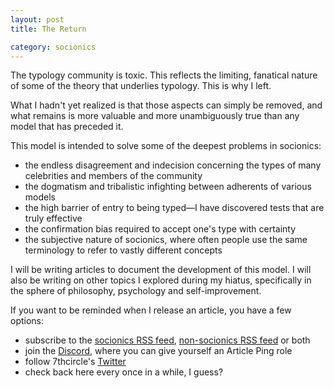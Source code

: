 ```yaml
---
layout: post
title: The Return

category: socionics
---
```


The typology community is toxic. This reflects the limiting, fanatical nature of some of the theory that underlies typology. This is why I left.

What I hadn't yet realized is that those aspects can simply be removed, and what remains is more valuable and more unambiguously true than any model that has preceded it.

This model is intended to solve some of the deepest problems in socionics:

* the endless disagreement and indecision concerning the types of many celebrities and members of the community
* the dogmatism and tribalistic infighting between adherents of various models
* the high barrier of entry to being typed&mdash;I have discovered tests that are truly effective
* the confirmation bias required to accept one's type with certainty
* the subjective nature of socionics, where often people use the same terminology to refer to vastly different concepts

I will be writing articles to document the development of this model. I will also be writing on other topics I explored during my hiatus, specifically in the sphere of philosophy, psychology and self-improvement.

If you want to be reminded when I release an article, you have a few options:

* subscribe to the [socionics RSS feed](/feed/socionics.xml), [non-socionics RSS feed](/feed/other.xml) or both
* join the [Discord](https://discord.gg/dyBfJvA), where you can give yourself an Article Ping role
* follow 7thcircle's [Twitter](https://twitter.com/7thcrcl)
* check back here every once in a while, I guess?
